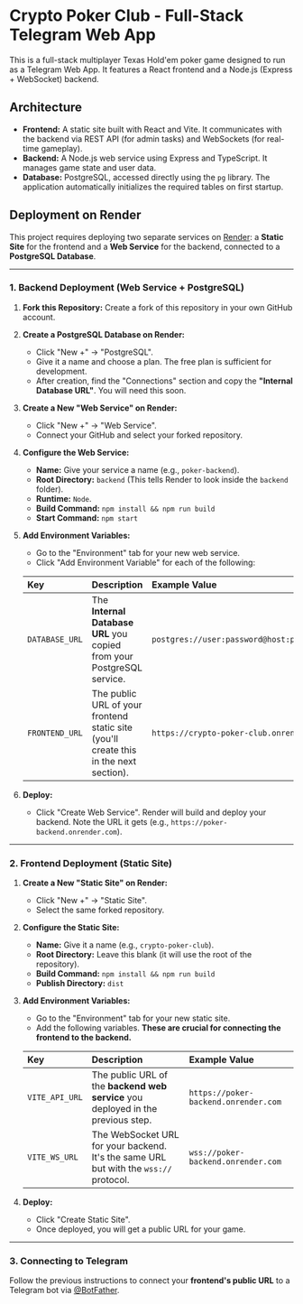 # Crypto Poker Club - Full-Stack Telegram Web App

This is a full-stack multiplayer Texas Hold'em poker game designed to run as a Telegram Web App. It features a React frontend and a Node.js (Express + WebSocket) backend.

## Architecture

-   **Frontend:** A static site built with React and Vite. It communicates with the backend via REST API (for admin tasks) and WebSockets (for real-time gameplay).
-   **Backend:** A Node.js web service using Express and TypeScript. It manages game state and user data.
-   **Database:** PostgreSQL, accessed directly using the `pg` library. The application automatically initializes the required tables on first startup.

## Deployment on Render

This project requires deploying two separate services on [Render](https://render.com/): a **Static Site** for the frontend and a **Web Service** for the backend, connected to a **PostgreSQL Database**.

---

### 1. Backend Deployment (Web Service + PostgreSQL)

1.  **Fork this Repository:**
    Create a fork of this repository in your own GitHub account.

2.  **Create a PostgreSQL Database on Render:**
    *   Click "New +" -> "PostgreSQL".
    *   Give it a name and choose a plan. The free plan is sufficient for development.
    *   After creation, find the "Connections" section and copy the **"Internal Database URL"**. You will need this soon.

3.  **Create a New "Web Service" on Render:**
    *   Click "New +" -> "Web Service".
    *   Connect your GitHub and select your forked repository.

4.  **Configure the Web Service:**
    *   **Name:** Give your service a name (e.g., `poker-backend`).
    *   **Root Directory:** `backend` (This tells Render to look inside the `backend` folder).
    *   **Runtime:** `Node`.
    *   **Build Command:** `npm install && npm run build`
    *   **Start Command:** `npm start`

5.  **Add Environment Variables:**
    *   Go to the "Environment" tab for your new web service.
    *   Click "Add Environment Variable" for each of the following:

    | Key            | Description                                                                                             | Example Value                                  |
    | :------------- | :------------------------------------------------------------------------------------------------------ | :--------------------------------------------- |
    | `DATABASE_URL` | The **Internal Database URL** you copied from your PostgreSQL service.                                  | `postgres://user:password@host:port/database`  |
    | `FRONTEND_URL` | The public URL of your frontend static site (you'll create this in the next section).                     | `https://crypto-poker-club.onrender.com`       |
    
6.  **Deploy:**
    *   Click "Create Web Service". Render will build and deploy your backend. Note the URL it gets (e.g., `https://poker-backend.onrender.com`).

---

### 2. Frontend Deployment (Static Site)

1.  **Create a New "Static Site" on Render:**
    *   Click "New +" -> "Static Site".
    *   Select the same forked repository.

2.  **Configure the Static Site:**
    *   **Name:** Give it a name (e.g., `crypto-poker-club`).
    *   **Root Directory:** Leave this blank (it will use the root of the repository).
    *   **Build Command:** `npm install && npm run build`
    *   **Publish Directory:** `dist`

3.  **Add Environment Variables:**
    *   Go to the "Environment" tab for your new static site.
    *   Add the following variables. **These are crucial for connecting the frontend to the backend.**

    | Key           | Description                                                                              | Example Value                                  |
    | :------------ | :--------------------------------------------------------------------------------------- | :--------------------------------------------- |
    | `VITE_API_URL`  | The public URL of the **backend web service** you deployed in the previous step.          | `https://poker-backend.onrender.com`           |
    | `VITE_WS_URL`   | The WebSocket URL for your backend. It's the same URL but with the `wss://` protocol.    | `wss://poker-backend.onrender.com`             |

4.  **Deploy:**
    *   Click "Create Static Site".
    *   Once deployed, you will get a public URL for your game.

---

### 3. Connecting to Telegram

Follow the previous instructions to connect your **frontend's public URL** to a Telegram bot via [@BotFather](https://t.me/BotFather).